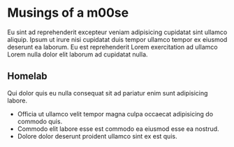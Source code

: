 # Musings of a m00se

Eu sint ad reprehenderit excepteur veniam adipisicing cupidatat sint ullamco aliquip. Ipsum ut irure nisi cupidatat duis tempor ullamco tempor ex eiusmod deserunt ea laborum. Eu est reprehenderit Lorem exercitation ad ullamco Lorem nulla dolor elit laborum ad cupidatat nulla.

## Homelab

Qui dolor quis eu nulla consequat sit ad pariatur enim sunt adipisicing labore.

- Officia ut ullamco velit tempor magna culpa occaecat adipisicing do commodo quis.
- Commodo elit labore esse est commodo ea eiusmod esse ea nostrud.
- Dolore dolor deserunt proident ullamco sint ex est quis.
